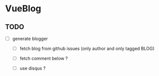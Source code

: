 VueBlog
=======

## TODO
- [ ] generate blogger
  - [ ] fetch blog from github issues (only author and only tagged BLOG)
  - [ ] fetch comment below ?
  - [ ] use disqus ?
  